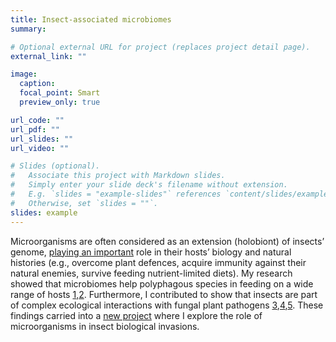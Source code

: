```yaml
---
title: Insect-associated microbiomes
summary:

# Optional external URL for project (replaces project detail page).
external_link: ""

image:
  caption:
  focal_point: Smart
  preview_only: true

url_code: ""
url_pdf: ""
url_slides: ""
url_video: ""

# Slides (optional).
#   Associate this project with Markdown slides.
#   Simply enter your slide deck's filename without extension.
#   E.g. `slides = "example-slides"` references `content/slides/example-slides.md`.
#   Otherwise, set `slides = ""`.
slides: example
---
```


Microorganisms are often considered as an extension (holobiont) of insects’ genome, [playing an important](https://amalacrino.netlify.app/publication/malacrino_2018_biology/) role in their hosts’ biology and natural histories (e.g., overcome plant defences, acquire immunity against their natural enemies, survive feeding nutrient-limited diets). My research showed that microbiomes help polyphagous species in feeding on a wide range of hosts [1](https://amalacrino.netlify.app/publication/malacrino_2018_pone/),[2](https://amalacrino.netlify.app/publication/strano_2018_meco/). Furthermore, I contributed to show that insects are part of complex ecological interactions with fungal plant pathogens [3](https://amalacrino.netlify.app/publication/malacrino_2017_funeco/),[4](https://amalacrino.netlify.app/publication/malacrino_2017_meco/),[5](https://amalacrino.netlify.app/publication/malacrino_2015_funeco/). These findings carried into a [new project](https://amalacrino.netlify.app/project/invasive/) where I explore the role of microorganisms in insect biological invasions.
